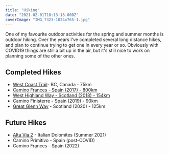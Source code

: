 ```yaml
---
title: "Hiking"
date: "2021-02-01T10:13:18.000Z"
coverImage: "IMG_7323-1024x765-1.jpg"
---
```


One of my favourite outdoor activities for the spring and summer months is outdoor hiking. Over the years I've completed several long distance hikes, and plan to continue trying to get one in every year or so. Obviously with COVID19 things are still a bit up in the air, but it's still nice to work on planning some of the other ones.

## Completed Hikes

- [West Coast Trail](https://www.pc.gc.ca/en/pn-np/bc/pacificrim/activ/SCO-WCT)\- BC, Canada - 75km
- [Camino Frances - Spain (2017) - 800km](/posts/walking-the-camino-de-santiago.html)
- [West Highland Way - Scotland (2018) - 154km](/posts/walking-the-west-highland-way-in-scotland.html)
- Camino Finisterre - Spain (2019) - 90km
- [Great Glenn Way](/posts/walking-the-great-glen-way-in-scotland.html) - Scotland (2020) - 125km

## Future Hikes

- [Alta Via 2](/posts/getting-ready-to-walk-alta-via-2-in-italy.html) - Italian Dolomites (Summer 2021)
- Camino Primitivo - Spain (post-COVID)
- Camino Frances - Spain (2022)
